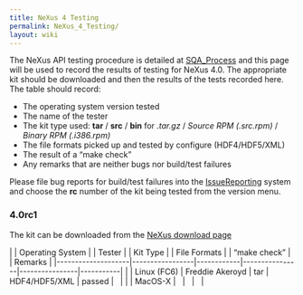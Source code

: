 ```yaml
---
title: NeXus 4 Testing
permalink: NeXus_4_Testing/
layout: wiki
---
```


The NeXus API testing procedure is detailed at
[SQA\_Process](SQA_Process "wikilink") and this page will be used to
record the results of testing for NeXus 4.0. The appropriate kit should
be downloaded and then the results of the tests recorded here. The table
should record:

-   The operating system version tested
-   The name of the tester
-   The kit type used: **tar** / **src** / **bin** for *.tar.gz* /
    *Source RPM (.src.rpm)* / *Binary RPM (.i386.rpm)*
-   The file formats picked up and tested by configure (HDF4/HDF5/XML)
-   The result of a “make check”
-   Any remarks that are neither bugs nor build/test failures

Please file bug reports for build/test failures into the
[IssueReporting](IssueReporting "wikilink") system and choose the **rc**
number of the kit being tested from the version menu.

### 4.0rc1

The kit can be downloaded from the [NeXus download
page](http://download.nexusformat.org/kits)

| | Operating System | | Tester        | | Kit Type | | File Formats | | “make check” | | Remarks |
|--------------------|-----------------|------------|----------------|----------------|-----------|
| | Linux (FC6)      | Freddie Akeroyd | tar        | HDF4/HDF5/XML  | passed         |           |
| | MacOS-X          |                 |            |                |


